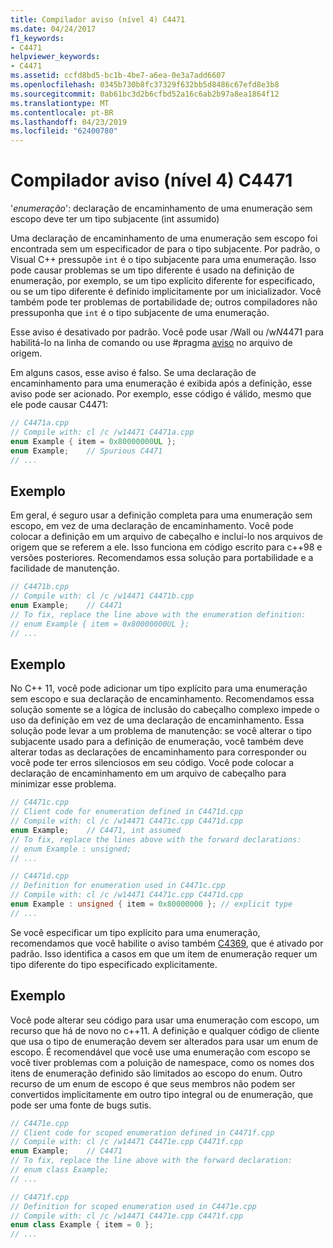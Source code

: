 ```yaml
---
title: Compilador aviso (nível 4) C4471
ms.date: 04/24/2017
f1_keywords:
- C4471
helpviewer_keywords:
- C4471
ms.assetid: ccfd8bd5-bc1b-4be7-a6ea-0e3a7add6607
ms.openlocfilehash: 0345b730b8fc37329f632bb5d8486c67efd8e3b8
ms.sourcegitcommit: 0ab61bc3d2b6cfbd52a16c6ab2b97a8ea1864f12
ms.translationtype: MT
ms.contentlocale: pt-BR
ms.lasthandoff: 04/23/2019
ms.locfileid: "62400780"
---
```

# <a name="compiler-warning-level-4-c4471"></a>Compilador aviso (nível 4) C4471

'*enumeração*': declaração de encaminhamento de uma enumeração sem escopo deve ter um tipo subjacente (int assumido)

Uma declaração de encaminhamento de uma enumeração sem escopo foi encontrada sem um especificador de para o tipo subjacente. Por padrão, o Visual C++ pressupõe `int` é o tipo subjacente para uma enumeração. Isso pode causar problemas se um tipo diferente é usado na definição de enumeração, por exemplo, se um tipo explícito diferente for especificado, ou se um tipo diferente é definido implicitamente por um inicializador. Você também pode ter problemas de portabilidade de; outros compiladores não pressuponha que `int` é o tipo subjacente de uma enumeração.

Esse aviso é desativado por padrão. Você pode usar /Wall ou /w*N*4471 para habilitá-lo na linha de comando ou use #pragma [aviso](../../preprocessor/warning.md) no arquivo de origem.

Em alguns casos, esse aviso é falso. Se uma declaração de encaminhamento para uma enumeração é exibida após a definição, esse aviso pode ser acionado. Por exemplo, esse código é válido, mesmo que ele pode causar C4471:

```cpp
// C4471a.cpp
// Compile with: cl /c /w14471 C4471a.cpp
enum Example { item = 0x80000000UL };
enum Example;    // Spurious C4471
// ...
```

## <a name="example"></a>Exemplo

Em geral, é seguro usar a definição completa para uma enumeração sem escopo, em vez de uma declaração de encaminhamento. Você pode colocar a definição em um arquivo de cabeçalho e incluí-lo nos arquivos de origem que se referem a ele. Isso funciona em código escrito para c++98 e versões posteriores. Recomendamos essa solução para portabilidade e a facilidade de manutenção.

```cpp
// C4471b.cpp
// Compile with: cl /c /w14471 C4471b.cpp
enum Example;    // C4471
// To fix, replace the line above with the enumeration definition:
// enum Example { item = 0x80000000UL };
// ...
```

## <a name="example"></a>Exemplo

No C++ 11, você pode adicionar um tipo explícito para uma enumeração sem escopo e sua declaração de encaminhamento. Recomendamos essa solução somente se a lógica de inclusão do cabeçalho complexo impede o uso da definição em vez de uma declaração de encaminhamento. Essa solução pode levar a um problema de manutenção: se você alterar o tipo subjacente usado para a definição de enumeração, você também deve alterar todas as declarações de encaminhamento para corresponder ou você pode ter erros silenciosos em seu código. Você pode colocar a declaração de encaminhamento em um arquivo de cabeçalho para minimizar esse problema.

```cpp
// C4471c.cpp
// Client code for enumeration defined in C4471d.cpp
// Compile with: cl /c /w14471 C4471c.cpp C4471d.cpp
enum Example;    // C4471, int assumed
// To fix, replace the lines above with the forward declarations:
// enum Example : unsigned;
// ...
```

```cpp
// C4471d.cpp
// Definition for enumeration used in C4471c.cpp
// Compile with: cl /c /w14471 C4471c.cpp C4471d.cpp
enum Example : unsigned { item = 0x80000000 }; // explicit type
// ...
```

Se você especificar um tipo explícito para uma enumeração, recomendamos que você habilite o aviso também [C4369](compiler-warning-level-1-C4369.md), que é ativado por padrão. Isso identifica a casos em que um item de enumeração requer um tipo diferente do tipo especificado explicitamente.

## <a name="example"></a>Exemplo

Você pode alterar seu código para usar uma enumeração com escopo, um recurso que há de novo no c++11. A definição e qualquer código de cliente que usa o tipo de enumeração devem ser alterados para usar um enum de escopo. É recomendável que você use uma enumeração com escopo se você tiver problemas com a poluição de namespace, como os nomes dos itens de enumeração definido são limitados ao escopo do enum. Outro recurso de um enum de escopo é que seus membros não podem ser convertidos implicitamente em outro tipo integral ou de enumeração, que pode ser uma fonte de bugs sutis.

```cpp
// C4471e.cpp
// Client code for scoped enumeration defined in C4471f.cpp
// Compile with: cl /c /w14471 C4471e.cpp C4471f.cpp
enum Example;    // C4471
// To fix, replace the line above with the forward declaration:
// enum class Example;
// ...
```

```cpp
// C4471f.cpp
// Definition for scoped enumeration used in C4471e.cpp
// Compile with: cl /c /w14471 C4471e.cpp C4471f.cpp
enum class Example { item = 0 };
// ...
```

